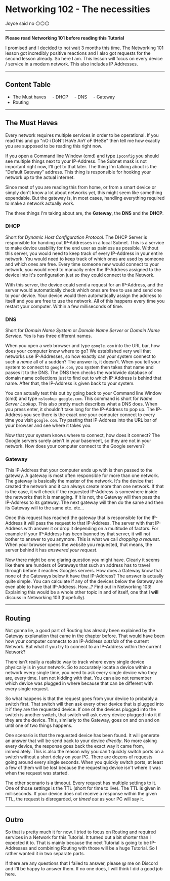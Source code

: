 # Networking 102 - The necessities
Joyce said no 😔😔😔

---

**Please read Networking 101 before reading this Tutorial**

I promised and I decided to not wait 3 months this time. The Networking 101 lesson got incredibly positive reactions and I also got requests for the second lesson already. So here I am. This lesson will focus on every device / service in a modern network. This also includes IP Addresses.

---

## Content Table
- The Must haves
    - DHCP
    - DNS
    - Gateway
- Routing

---

## The Must Haves
Every network requires multiple services in order to be operational. If you read this and go "nO i DoN't HaVe AnY oF tHeSe" then tell me how exactly you are supposed to be reading this right now.

If you open a Command line Window (cmd) and type `ipconfig` you should see multiple things next to your IP-Address. The Subnet mask is not important right now, I'll get to that later. The thing I'm talking about is the "Default Gateway" address. This thing is responsible for hooking your network up to the actual internet.

Since most of you are reading this from home, or from a smart device or simply don't know a lot about networks yet, this might seem like something expendable. But the gateway is, in most cases, handling everything required to make a network actually work.

The three things I'm taking about are, the **Gateway**, the **DNS** and the **DHCP**.

### DHCP
Short for *Dynamic Host Configuration Protocol*. The DHCP Server is responsible for handing out IP-Addresses in a local Subnet. This is a service to make device usability for the end user as painless as possible. Without this server, you would need to keep track of every IP-Address in your entire network. You would need to keep track of which ones are used by someone and which ones are free. Every time someone new would connect to your network, you would need to manually enter the IP-Address assigned to the device into it's configuration just so they could connect to the Network.

With this server, the device could send a request for an IP-Address, and the server would automatically check which ones are free to use and send one to your device. Your device would then automatically assign the address to itself and you are free to use the network. All of this happens every time you restart your computer. Within a few milliseconds of time.

### DNS
Short for *Domain Name System* or *Domain Name Server* or *Domain Name Service*. Yes is has three different names.

When you open a web browser and type `google.com` into the URL bar, how does your computer know where to go? We established very well that networks use IP-Addresses, so how exactly can your system connect to such a *name* all of a sudden? The answer is, it doesn't. When you tell your system to connect to `google.com`, you system then takes that name and passes it to the DNS. The DNS then checks the worldwide database of domain name collections just to find out to which IP-Address is behind that name. After that, the IP-Address is given back to your system.

You can actually test this out by going back to your Command line Window (cmd) and type `nslookup google.com`. This command is short for *Name Server Lookup*. This also pretty much describes what a DNS does. When you press enter, it shouldn't take long for the IP-Address to pop up. The IP-Address you see there is the exact one your computer connect to every time you visit `google.com`. Try pasting that IP-Address into the URL bar of your browser and see where it takes you.

Now that your system knows where to connect, how does it connect? The Google servers surely aren't in your basement, so they are not in your network. How does your computer connect to the Google servers?

### Gateway
This IP-Address that your computer ends up with is then passed to the gateway. A gateway is most often responsible for more than one network. The gateway is basically the master of the network. It's the device that created the network and it can always create more than one network. If that is the case, it will check if the requested IP-Address is somewhere inside the networks that it is managing. If it is not, the Gateway will then pass the IP-Address to *its* gateway. The next gateway will then do the same and then its Gateway will to the same etc. etc...

Once this request has reached the gateway that is responsible for the IP-Address it will pass the request to that IP-Address. The server with that IP-Address with answer it or drop it depending on a multitude of factors. For example if your IP-Address has been banned by that server, it will not bother to answer to you anymore. This is what we call *dropping a request*. When your browser opens the website you requested, that means, the server behind it has *answered your request*.

Now there might be one glaring question you might have. Clearly it seems like there are hunders of Gateways that such an address has to travel through before it reaches Googles servers. How does a Gateway know that none of the Gateways below it have that IP-Address? The answer is actually quite simple. You can calculate if any of the devices below the Gateway are even able to have that IP-Address. How...? Find out in Networking 103! Explaining this would be a whole other topic in and of itself, one that I **will** discuss in Networking 103 (hopefully).

---

## Routing
Not gonna lie, a good part of Routing has already been explained by the Gateway explanation that came in the chapter before. That would have been how your computer connects to an IP-Address *outside* of the current Network. But what if you try to connect to an IP-Address within the current Network?

There isn't really a realistic way to track where every single device physically is in your network. So to accurately locate a device within a network every single time, you need to ask every single device who they are, every time. I am not kidding with that. You can also not remember which device was plugged in where because that can be different with every single request.

So what happens is that the request goes from your device to probably a switch first. That switch will then ask every other device that is plugged into it if they are the requested device. If one of the devices plugged into the switch is another switch, that switch will ask every device plugged into it if they are the device. This, similarly to the Gateway, goes on and on and on until one of two things happens.

One scenario is that the requested device has been found. It will generate an answer that will be send back to your device *directly*. No more asking every device, the response goes back the exact way it came from, immediately. This is also the reason why you can't quickly switch ports on a switch without a short delay on your PC. There are dozens of requests going around every single seconds. When you quickly switch ports, at least a few of them will be lost because the requesting device isn't where it was when the request was started.

The other scenario is a timeout. Every request has multiple settings to it. One of those settings is the TTL (short for time to live). The TTL is given in milliseconds. If your device does not receive a response within the given TTL, the request is disregarded, or *timed out* as your PC will say it.

---

## Outro
So that is pretty much it for now. I tried to focus on Routing and required services in a Network for this Tutorial. It turned out a bit shorter than I expected it to. That is mainly because the next Tutorial is going to be IP-Addresses and combining Routing with those will be a huge Tutorial. So I rather wanted it in two separate parts.

If there are any questions that I failed to answer, please @ me on Discord and I'll be happy to answer them. If no one does, I will think I did a good job here.

